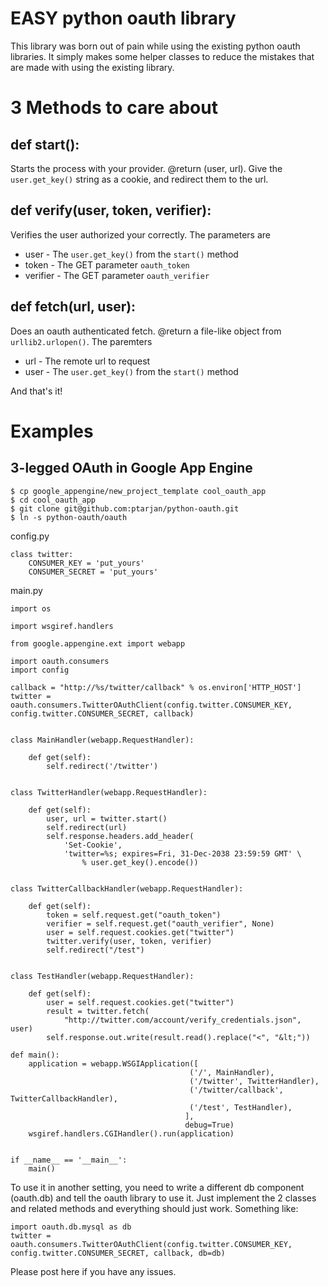 # EASY python oauth library

This library was born out of pain while using the existing python oauth libraries. It simply makes some helper classes to reduce the mistakes that are made with using the existing library.

# 3 Methods to care about

## def start():

Starts the process with your provider. @return (user, url). Give the `user.get_key()` string as a cookie, and redirect them to the url.

## def verify(user, token, verifier):

Verifies the user authorized your correctly. The parameters are
* user - The `user.get_key()` from the `start()` method
* token - The GET parameter `oauth_token`
* verifier - The GET parameter `oauth_verifier`

## def fetch(url, user):

Does an oauth authenticated fetch. @return a file-like object from `urllib2.urlopen()`. The paremters

* url - The remote url to request
* user - The `user.get_key()` from the `start()` method

And that's it!

# Examples

## 3-legged OAuth in Google App Engine

    $ cp google_appengine/new_project_template cool_oauth_app
    $ cd cool_oauth_app
    $ git clone git@github.com:ptarjan/python-oauth.git
    $ ln -s python-oauth/oauth

config.py
    
    class twitter:
        CONSUMER_KEY = 'put_yours'
        CONSUMER_SECRET = 'put_yours'

main.py

    import os

    import wsgiref.handlers

    from google.appengine.ext import webapp

    import oauth.consumers
    import config

    callback = "http://%s/twitter/callback" % os.environ['HTTP_HOST']
    twitter = oauth.consumers.TwitterOAuthClient(config.twitter.CONSUMER_KEY, config.twitter.CONSUMER_SECRET, callback)
    
    
    class MainHandler(webapp.RequestHandler):
        
        def get(self):
            self.redirect('/twitter')


    class TwitterHandler(webapp.RequestHandler):

        def get(self):
            user, url = twitter.start()
            self.redirect(url)
            self.response.headers.add_header(
                'Set-Cookie',
                'twitter=%s; expires=Fri, 31-Dec-2038 23:59:59 GMT' \
                    % user.get_key().encode())


    class TwitterCallbackHandler(webapp.RequestHandler):
        
        def get(self):
            token = self.request.get("oauth_token")
            verifier = self.request.get("oauth_verifier", None)
            user = self.request.cookies.get("twitter")
            twitter.verify(user, token, verifier)
            self.redirect("/test")


    class TestHandler(webapp.RequestHandler):

        def get(self):
            user = self.request.cookies.get("twitter")
            result = twitter.fetch(
                "http://twitter.com/account/verify_credentials.json", user)
            self.response.out.write(result.read().replace("<", "&lt;"))

    def main():
        application = webapp.WSGIApplication([
                                            ('/', MainHandler),
                                            ('/twitter', TwitterHandler),
                                            ('/twitter/callback', TwitterCallbackHandler),
                                            ('/test', TestHandler),
                                           ],
                                           debug=True)
        wsgiref.handlers.CGIHandler().run(application)


    if __name__ == '__main__':
        main()

To use it in another setting, you need to write a different db component (oauth.db) and tell the oauth library to use it. Just implement the 2 classes and related methods and everything should just work. Something like:

    import oauth.db.mysql as db
    twitter = oauth.consumers.TwitterOAuthClient(config.twitter.CONSUMER_KEY, config.twitter.CONSUMER_SECRET, callback, db=db)

Please post here if you have any issues.
